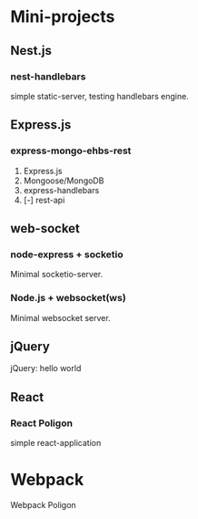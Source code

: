 # Mini-projects

## Nest.js

### nest-handlebars

simple static-server, testing handlebars engine.

## Express.js

### express-mongo-ehbs-rest

1. Express.js
2. Mongoose/MongoDB
3. express-handlebars
4. [-] rest-api

## web-socket

### node-express + socketio

Minimal socketio-server.

### Node.js + websocket(ws)

Minimal websocket server.

## jQuery

jQuery: hello world

## React

### React Poligon

simple react-application

# Webpack

Webpack Poligon
